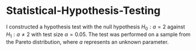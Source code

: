 # Statistical-Hypothesis-Testing

I constructed a hypothesis test with the null hypothesis $H_0: a = 2$ against $H_1: a \neq 2$ with test size $\alpha = 0.05$. The test was performed on a sample from the Pareto distribution, where $a$ represents an unknown parameter.
